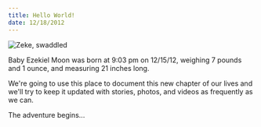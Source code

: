 ```yaml
---
title: Hello World!
date: 12/18/2012
---
```


![Zeke, swaddled](/img/zeke121612.jpg)

Baby Ezekiel Moon was born at 9:03 pm on 12/15/12, weighing 7 pounds and 1 ounce, and measuring 21 inches long.

We're going to use this place to document this new chapter of our lives and we'll try to keep it updated with stories, photos, and videos as frequently as we can.

The adventure begins...
